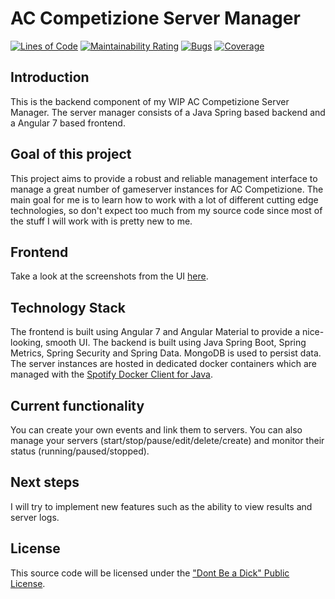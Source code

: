 # AC Competizione Server Manager

[![Lines of Code](https://sonarcloud.io/api/project_badges/measure?project=grimsi_accservermanager-backend&metric=ncloc)](https://sonarcloud.io/dashboard?id=grimsi_accservermanager-backend) [![Maintainability Rating](https://sonarcloud.io/api/project_badges/measure?project=grimsi_accservermanager-backend&metric=sqale_rating)](https://sonarcloud.io/dashboard?id=grimsi_accservermanager-backend) [![Bugs](https://sonarcloud.io/api/project_badges/measure?project=grimsi_accservermanager-backend&metric=bugs)](https://sonarcloud.io/dashboard?id=grimsi_accservermanager-backend) [![Coverage](https://sonarcloud.io/api/project_badges/measure?project=grimsi_accservermanager-backend&metric=coverage)](https://sonarcloud.io/dashboard?id=grimsi_accservermanager-backend)

## Introduction
This is the backend component of my WIP AC Competizione Server Manager.
The server manager consists of a Java Spring based backend and a Angular 7 based frontend.

## Goal of this project
This project aims to provide a robust and reliable management interface to manage a great number of gameserver instances for AC Competizione.
The main goal for me is to learn how to work with a lot of different cutting edge technologies, so don't expect too much from my source code since most of the stuff I will work with is pretty new to me.

## Frontend
Take a look at the screenshots from the UI [here](https://github.com/grimsi/accservermanager-frontend).

## Technology Stack
The frontend is built using Angular 7 and Angular Material to provide a nice-looking, smooth UI.
The backend is built using Java Spring Boot, Spring Metrics, Spring Security and Spring Data.
MongoDB is used to persist data.
The server instances are hosted in dedicated docker containers which are managed with the [Spotify Docker Client for Java](https://github.com/spotify/docker-client).

## Current functionality
You can create your own events and link them to servers.
You can also manage your servers (start/stop/pause/edit/delete/create) and monitor their status (running/paused/stopped).

## Next steps
I will try to implement new features such as the ability to view results and server logs.

## License
This source code will be licensed under the ["Dont Be a Dick" Public License](https://dbad-license.org/).
